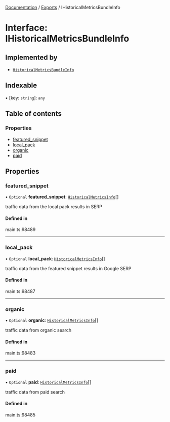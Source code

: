 [Documentation](../README.md) / [Exports](../modules.md) / IHistoricalMetricsBundleInfo

# Interface: IHistoricalMetricsBundleInfo

## Implemented by

- [`HistoricalMetricsBundleInfo`](../classes/HistoricalMetricsBundleInfo.md)

## Indexable

▪ [key: `string`]: `any`

## Table of contents

### Properties

- [featured\_snippet](IHistoricalMetricsBundleInfo.md#featured_snippet)
- [local\_pack](IHistoricalMetricsBundleInfo.md#local_pack)
- [organic](IHistoricalMetricsBundleInfo.md#organic)
- [paid](IHistoricalMetricsBundleInfo.md#paid)

## Properties

### featured\_snippet

• `Optional` **featured\_snippet**: [`HistoricalMetricsInfo`](../classes/HistoricalMetricsInfo.md)[]

traffic data from the local pack results in SERP

#### Defined in

main.ts:98489

___

### local\_pack

• `Optional` **local\_pack**: [`HistoricalMetricsInfo`](../classes/HistoricalMetricsInfo.md)[]

traffic data from the featured snippet results in Google SERP

#### Defined in

main.ts:98487

___

### organic

• `Optional` **organic**: [`HistoricalMetricsInfo`](../classes/HistoricalMetricsInfo.md)[]

traffic data from organic search

#### Defined in

main.ts:98483

___

### paid

• `Optional` **paid**: [`HistoricalMetricsInfo`](../classes/HistoricalMetricsInfo.md)[]

traffic data from paid search

#### Defined in

main.ts:98485
